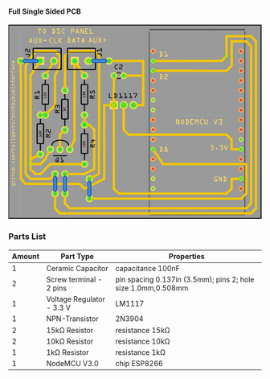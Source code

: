 #### Full Single Sided PCB

![full single sided pcb](pcb_screenshot.png "Full Single Sided PCB")

### Parts List

|Amount|Part Type|Properties|
|--- |--- |--- |
|1|Ceramic Capacitor|capacitance 100nF|
|2|Screw terminal - 2 pins|pin spacing 0.137in (3.5mm); pins 2; hole size 1.0mm,0.508mm|
|1|Voltage Regulator - 3.3 V|LM1117|
|1|NPN-Transistor|2N3904|
|2|15kΩ Resistor|resistance 15kΩ|
|2|10kΩ Resistor|resistance 10kΩ|
|1|1kΩ Resistor|resistance 1kΩ|
|1|NodeMCU V3.0|chip ESP8266|
